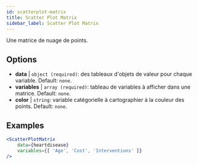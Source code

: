 ```yaml
---
id: scatterplot-matrix
title: Scatter Plot Matrix
sidebar_label: Scatter Plot Matrix
---
```


Une matrice de nuage de points.

## Options

* __data__ | `object (required)`: des tableaux d'objets de valeur pour chaque variable. Default: `none`.
* __variables__ | `array (required)`: tableau de variables à afficher dans une matrice. Default: `none`.
* __color__ | `string`: variable catégorielle à cartographier à la couleur des points. Default: `none`.


## Examples

```jsx live
<ScatterPlotMatrix
    data={heartdisease} 
    variables={[ 'Age', 'Cost', 'Interventions' ]}
/>
```


